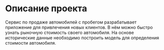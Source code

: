 # Описание проекта

Сервис по продаже автомобилей с пробегом  разрабатывает приложение для привлечения новых клиентов. В нём можно быстро узнать рыночную стоимость своего автомобиля.
На основе исторические данные необходимо построить модель для определения стоимости автомобиля.
